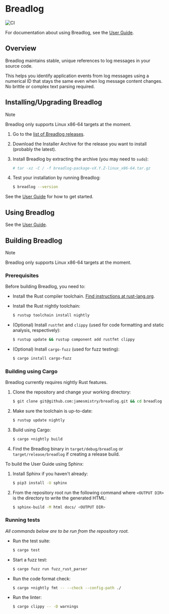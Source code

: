 # Breadlog

![CI](https://github.com/jamesmistry/breadlog/actions/workflows/ci.yaml/badge.svg)

For documentation about using Breadlog, see the [User Guide](https://breadlog.readthedocs.io/en/latest/).

## Overview

Breadlog maintains stable, unique references to log messages in your source 
code.

This helps you identify application events from log messages using a numerical 
ID that stays the same even when log message content changes. No brittle or 
complex text parsing required.

## Installing/Upgrading Breadlog

> [!NOTE]  
> Breadlog only supports Linux x86-64 targets at the moment.

1. Go to the [list of Breadlog releases](https://github.com/jamesmistry/breadlog/releases).
2. Download the Installer Archive for the release you want to install (probably 
   the latest).
3. Install Breadlog by extracting the archive (you may need to `sudo`):

   ```bash
   # tar -xz -C / -f breadlog-package-vX.Y.Z-linux_x86-64.tar.gz
   ```
4. Test your installation by running Breadlog:

   ```bash
   $ breadlog --version
   ```

See the [User Guide](https://breadlog.readthedocs.io/en/latest/) for how to get started.

## Using Breadlog

See the [User Guide](https://breadlog.readthedocs.io/en/latest/).

## Building Breadlog

> [!NOTE]
> Breadlog only supports Linux x86-64 targets at the moment.

### Prerequisites

Before building Breadlog, you need to:

- Install the Rust compiler toolchain. [Find instructions at rust-lang.org](https://www.rust-lang.org/tools/install).
- Install the Rust nightly toolchain:

  ```bash
  $ rustup toolchain install nightly
  ```
- (Optional) Install `rustfmt` and `clippy` (used for code formatting and 
  static analysis, respectively):

  ```bash
  $ rustup update && rustup component add rustfmt clippy
  ```
- (Optional) Install `cargo-fuzz` (used for fuzz testing):

  ```bash
  $ cargo install cargo-fuzz
  ```

### Building using Cargo

Breadlog currently requires nightly Rust features.

1. Clone the repository and change your working directory:
   
   ```bash
   $ git clone git@github.com:jamesmistry/breadlog.git && cd breadlog
   ```
2. Make sure the toolchain is up-to-date:

   ```bash
   $ rustup update nightly
   ```
3. Build using Cargo:

   ```bash
   $ cargo +nightly build
   ```
4. Find the Breadlog binary in `target/debug/breadlog` or 
   `target/release/breadlog` if creating a release build.

To build the User Guide using Sphinx:

1. Install Sphinx if you haven't already:

   ```bash
   $ pip3 install -U sphinx
   ```
2. From the repository root run the following command where `<OUTPUT DIR>` is 
   the directory to write the generated HTML:

   ```bash
   $ sphinx-build -M html docs/ <OUTPUT DIR>
   ```

### Running tests

*All commands below are to be run from the repository root.*

- Run the test suite:

  ```bash
  $ cargo test
  ```
- Start a fuzz test:

  ```bash
  $ cargo fuzz run fuzz_rust_parser
  ```
- Run the code format check:

  ```bash
  $ cargo +nightly fmt -- --check --config-path ./
  ```
- Run the linter:

  ```bash
  $ cargo clippy -- -D warnings
  ```

